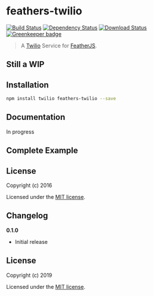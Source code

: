 # feathers-twilio

[![Build Status](https://travis-ci.org/feathersjs-ecosystem/feathers-twilio.png?branch=master)](https://travis-ci.org/feathersjs-ecosystem/feathers-twilio)
[![Dependency Status](https://img.shields.io/david/feathersjs/feathers-twilio.svg?style=flat-square)](https://david-dm.org/feathersjs/feathers-twilio)
[![Download Status](https://img.shields.io/npm/dm/feathers-twilio.svg?style=flat-square)](https://www.npmjs.com/package/feathers-twilio) [![Greenkeeper badge](https://badges.greenkeeper.io/feathersjs-ecosystem/feathers-twilio.svg)](https://greenkeeper.io/)

> A [Twilio](https://www.twilio.com) Service for [FeatherJS](https://github.com/feathersjs).

## Still a WIP

## Installation

```bash
npm install twilio feathers-twilio --save
```

## Documentation

In progress

## Complete Example


## License

Copyright (c) 2016

Licensed under the [MIT license](LICENSE).


## Changelog

__0.1.0__

- Initial release

## License

Copyright (c) 2019

Licensed under the [MIT license](LICENSE).
